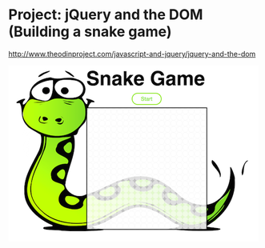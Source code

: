 # Project: jQuery and the DOM (Building a snake game)

http://www.theodinproject.com/javascript-and-jquery/jquery-and-the-dom


![Alt text](/game_screenshot.png "Snake Game")
